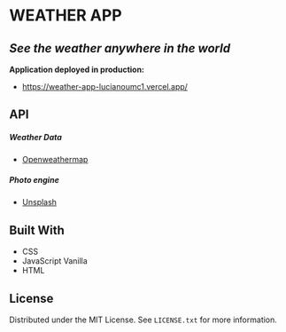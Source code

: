 # WEATHER APP
## _See the weather anywhere in the world_

**Application deployed in production:**
- https://weather-app-lucianoumc1.vercel.app/

## API
##### Weather Data
* [Openweathermap](https://openweathermap.org/api)
##### Photo engine
* [Unsplash](https://unsplash.com/developers)

## Built With
+ CSS
+ JavaScript Vanilla
+ HTML

## License
Distributed under the MIT License. See `LICENSE.txt` for more information.
